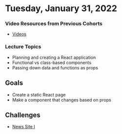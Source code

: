 Tuesday, January 31, 2022
=====================
### Video Resources from Previous Cohorts
- [Videos](https://www.youtube.com/channel/UCASZ7zW_Egu0T4KG3YEdGfw/playlists)

### Lecture Topics
- Planning and creating a React application
- Functional vs class-based components
- Passing down data and functions as props


## Goals
- Create a static React page
- Make a component that changes based on props

Challenges
----------
* [News Site I](https://github.com/deltaplatoonew/react-news-site-i)
